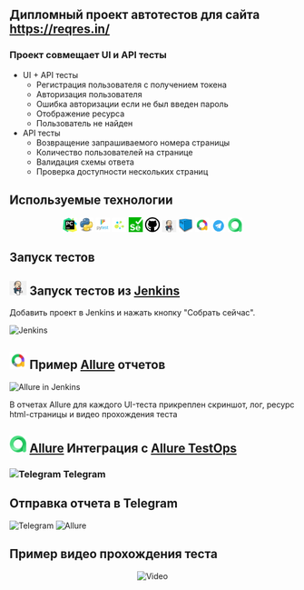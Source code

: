 ## Дипломный проект автотестов для сайта https://reqres.in/

### Проект совмещает UI и API тесты
* UI + API тесты
    * Регистрация пользователя с получением токена
    * Авторизация пользователя
    * Ошибка авторизации если не был введен пароль
    * Отображение ресурса
    * Пользователь не найден
* API тесты
    * Возвращение запрашиваемого номера страницы
    * Количество пользователей на странице
    * Валидация схемы ответа
    * Проверка доступности нескольких страниц


## Используемые технологии
<p  align="center">
  <code><img width="5%" title="Pycharm" src="resources/logo/pycharm.png"></code>
  <code><img width="5%" title="Python" src="resources/logo/python.png"></code>
  <code><img width="5%" title="Pytest" src="resources/logo/pytest.png"></code>
  <code><img width="5%" title="Selene" src="resources/logo/selene.png"></code>
  <code><img width="5%" title="Selenium" src="resources/logo/selenium.png"></code>
  <code><img width="5%" title="GitHub" src="resources/logo/Github.png"></code>
  <code><img width="5%" title="Jenkins" src="resources/logo/Jenkins.png"></code>
  <code><img width="5%" title="selenoid" src="resources/logo/selenoid.png"></code>
  <code><img width="5%" title="Allure Report" src="resources/logo/allure.png"></code>
  <code><img width="5%" title="Telegram" src="resources/logo/telegram.png"></code>
  <code><img width="5%" title="Telegram" src="resources/logo/allure_testops.png"></code>
</p>


## Запуск тестов


## <img width="6%" title="Jenkins" src="resources/logo/Jenkins.png"> Запуск тестов из [Jenkins](https://jenkins.autotests.cloud/job/qa_guru_python_5_project/)
Добавить проект в Jenkins и нажать кнопку "Собрать сейчас".

<p><img src="resources/screenshots/chrome_wDkwqD6g8l.png" alt="Jenkins"/></p>

## <img width="6%" title="Allure" src="resources/logo/allure.png"> Пример [Allure](https://jenkins.autotests.cloud/job/qa_guru_python_5_project/19/allure/) отчетов

<p><img src="resources/screenshots/chrome_37wxhxSSAY.png" alt="Allure in Jenkins"/></p>

В отчетах Allure для каждого UI-теста прикреплен скриншот, лог, ресурс html-страницы и видео прохождения теста


## <img width="6%" title="Allure" src="resources/logo/allure_testops.png"> [Allure](https://allure.autotests.cloud/launch/27144) Интеграция с [Allure TestOps](https://allure.autotests.cloud/launch/27144) 

### <img width="6%" title="Telegram" src="resources/logo/tg.png"> Telegram

## Отправка отчета в Telegram

<img src="resources/screenshots/Telegram_XIvtt3wAXC.png" alt="Telegram"/>

<img src="resources/screenshots/chrome_svRy4SokZf.png" alt="Allure"/>

## Пример видео прохождения теста



<p align="center">
  <img title="Video" src="resources/video/4f561a214d4de655f056eee249f26c95.gif"/>
</p>